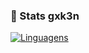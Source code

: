 ### 👑 Stats gxk3n
[![Linguagens](https://github-readme-stats.vercel.app/api/top-langs/?username=gxk3n&layout=compact&theme=radical&card_width=400&cache_seconds=1&hide=github-readme-stats-gxk3n)](https://github.com/gxk3n)

